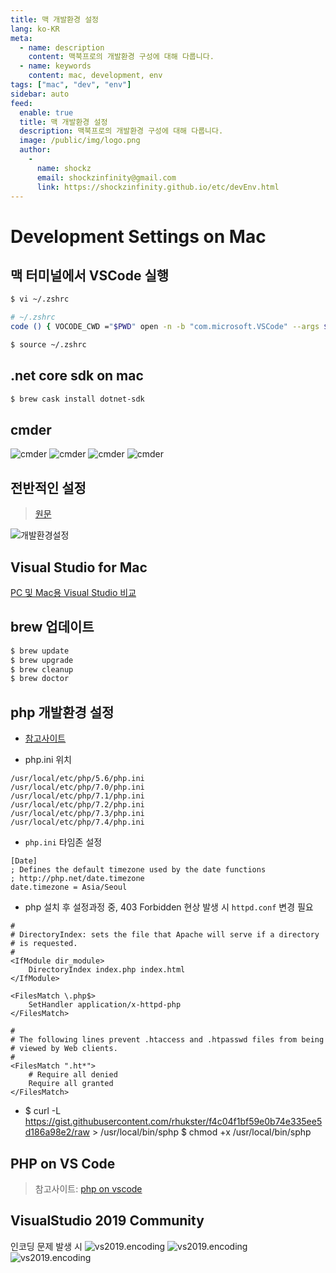 ```yaml
---
title: 맥 개발환경 설정
lang: ko-KR
meta:
  - name: description
    content: 맥북프로의 개발환경 구성에 대해 다룹니다.
  - name: keywords
    content: mac, development, env
tags: ["mac", "dev", "env"]
sidebar: auto
feed:
  enable: true
  title: 맥 개발환경 설정
  description: 맥북프로의 개발환경 구성에 대해 다룹니다.
  image: /public/img/logo.png
  author:
    -
      name: shockz
      email: shockzinfinity@gmail.com
      link: https://shockzinfinity.github.io/etc/devEnv.html
---
```


# Development Settings on Mac

<TagLinks />

## 맥 터미널에서 VSCode 실행

```bash
$ vi ~/.zshrc

# ~/.zshrc
code () { VOCODE_CWD ="$PWD" open -n -b "com.microsoft.VSCode" --args $* ;}

$ source ~/.zshrc
```

## .net core sdk on mac

```bash
$ brew cask install dotnet-sdk
```

## cmder

![cmder](./image/cmder.1.png)
![cmder](./image/cmder.4.png)
![cmder](./image/cmder.2.png)
![cmder](./image/cmder.3.png)

## 전반적인 설정

> [원문](https://subicura.com/2017/11/22/mac-os-development-environment-setup.html)

![개발환경설정](./image/mac.dev.settings.1.jpg)

## Visual Studio for Mac

[PC 및 Mac용 Visual Studio 비교](https://visualstudio.microsoft.com/ko/vs/mac/#vs_mac_table)

## brew 업데이트

```bash
$ brew update
$ brew upgrade
$ brew cleanup
$ brew doctor
```

## php 개발환경 설정

- [참고사이트](https://getgrav.org/blog/macos-catalina-apache-multiple-php-versions)

- php.ini 위치
```bash{6}
/usr/local/etc/php/5.6/php.ini
/usr/local/etc/php/7.0/php.ini
/usr/local/etc/php/7.1/php.ini
/usr/local/etc/php/7.2/php.ini
/usr/local/etc/php/7.3/php.ini
/usr/local/etc/php/7.4/php.ini
```
- `php.ini` 타임존 설정
```php{4}
[Date]
; Defines the default timezone used by the date functions
; http://php.net/date.timezone
date.timezone = Asia/Seoul
```
- php 설치 후 설정과정 중, 403 Forbidden 현상 발생 시 `httpd.conf` 변경 필요
```bash{19}
#
# DirectoryIndex: sets the file that Apache will serve if a directory
# is requested.
#
<IfModule dir_module>
    DirectoryIndex index.php index.html
</IfModule>

<FilesMatch \.php$>
    SetHandler application/x-httpd-php
</FilesMatch>

#
# The following lines prevent .htaccess and .htpasswd files from being 
# viewed by Web clients. 
#
<FilesMatch ".ht*">
    # Require all denied
    Require all granted
</FilesMatch>
```
- $ curl -L https://gist.githubusercontent.com/rhukster/f4c04f1bf59e0b74e335ee5d186a98e2/raw > /usr/local/bin/sphp
$ chmod +x /usr/local/bin/sphp

## PHP on VS Code

> 참고사이트: [php on vscode](http://blog.naver.com/PostView.nhn?blogId=haruby511&logNo=221455944336)

## VisualStudio 2019 Community

인코딩 문제 발생 시
![vs2019.encoding](./image/vs2019.encoding.1.png)
![vs2019.encoding](./image/vs2019.encoding.2.png)
![vs2019.encoding](./image/vs2019.encoding.3.png)
